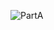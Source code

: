 
![PartA](https://user-images.githubusercontent.com/122843163/216805280-569b9634-1f01-4f6a-8864-e8d1469187d9.png)
